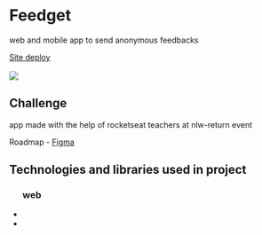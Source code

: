 <h1>Feedget</h1>
<p>web and mobile app to send anonymous feedbacks</p>
<a href='https://feedget-two.vercel.app/'>Site deploy<a>
  <br><br>
<img src='https://i.imgur.com/Zj5aDKy.png'>
<h2>Challenge</h2>
<p>app made with the help of rocketseat teachers at nlw-return event</p>
<p>Roadmap - <a href='https://www.figma.com/file/2L65YSlCh70Pm3iGfVopON/Feedback-Widget-(Community)?node-id=100%3A2114'>Figma</a></p>
<h2>Technologies and libraries used in project</h2>
<ul>
  <h3>web</h3>
  <li><li>
</ul>
